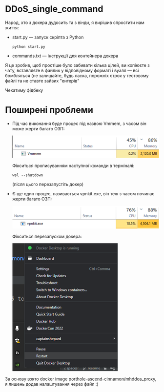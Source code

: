 # DDoS_single_command
 
Народ, хто з докера дудосить та з вінди, я вирішив спростити нам життя: 
* start.py — запуск скріпта з Python
    ``` 
    python start.py
    ```

* commands.txt — інструкції для контейнера докера

Я це зробив, щоб простіше було забивати кілька цілей, ви копіюєте з чату, вставляєте в файлик у відповідному форматі і 
вуаля — всі бомбляться (не залишайте, будь ласка, порожніх строк у тестовому файлі та не ставте зайвих "ентерів"

Чекатиму фідбеку

# Поширені проблеми

* Під час виконання буде процес під назвою Vmmem, з часом він може жерти багато ОЗП:

  ![Vmmem](./images/Vmmem.png)

  Фікситься прописуванням наступної команди в терміналі:
  ```
  wsl --shutdown
  ```
  (після цього перезапустіть докер)

* Є ще один процес, називається vpnkit.exe, він теж з часом починає жерти багато ОЗП:

  ![vpnkit.exe](./images/vpnkit.exe.png)
  
  Фікситься перезапуском докера:

  ![solution_vpnkit](./images/solution_vpnkit.png)

За основу взято docker image [porthole-ascend-cinnamon/mhddos_proxy](https://github.com/porthole-ascend-cinnamon/mhddos_proxy),
я лишень додав налаштування через файл :)